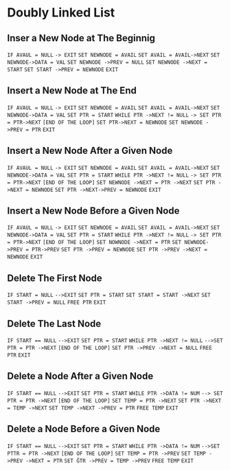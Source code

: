 # Doubly Linked List

## Inser a New Node at The Beginnig

`IF AVAUL = NULL`
`-> EXIT`
`SET NEWNODE = AVAIL`
`SET AVAIL = AVAIL->NEXT`
`SET NEWNODE->DATA = VAL`
`SET NEWNODE ->PREV = NULL`
`SET NEWNODE ->NEXT = START`
`SET START ->PREV = NEWNODE`
`EXIT`


## Insert a New Node at The End

`IF AVAUL = NULL`
`-> EXIT`
`SET NEWNODE = AVAIL`
`SET AVAIL = AVAIL->NEXT`
`SET NEWNODE->DATA = VAL`
`SET PTR = START`
`WHILE PTR ->NEXT != NULL`
`-> SET PTR = PTR->NEXT`
`[END OF THE LOOP]`
`SET PTR->NEXT = NEWNODE`
`SET NEWNODE ->PREV = PTR`
`EXIT`


## Insert a New Node After a Given Node

`IF AVAUL = NULL`
`-> EXIT`
`SET NEWNODE = AVAIL`
`SET AVAIL = AVAIL->NEXT`
`SET NEWNODE->DATA = VAL`
`SET PTR = START`
`WHILE PTR ->NEXT != NULL`
`-> SET PTR = PTR->NEXT`
`[END OF THE LOOP]`
`SET NEWNODE ->NEXT = PTR ->NEXT`
`SET PTR ->NEXT = NEWNODE`
`SET PTR ->NEXT->PREV = NEWNODE`
`EXIT`


## Insert a New Node Before a Given Node

`IF AVAUL = NULL`
`-> EXIT`
`SET NEWNODE = AVAIL`
`SET AVAIL = AVAIL->NEXT`
`SET NEWNODE->DATA = VAL`
`SET PTR = START`
`WHILE PTR ->NEXT != NULL`
`-> SET PTR = PTR->NEXT`
`[END OF THE LOOP]`
`SET NOWNODE ->NEXT = PTR`
`SET NEWNODE->PREV = PTR->PREV`
`SET PTR ->PREV = NEWNODE`
`SET PTR ->PREV ->NEXT = NEWNODE`
`EXIT`


## Delete The First Node

`IF START = NULL`
`-->EXIT`
`SET PTR = START`
`SET START = START ->NEXT`
`SET START ->PREV = NULL`
`FREE PTR`
`EXIT`


## Delete The Last Node

`IF START == NULL`
`-->EXIT`
`SET PTR = START`
`WHILE PTR ->NEXT != NULL`
`-->SET PTR = PTR ->NEXT`
`[END OF THE LOOP]`
`SET PTR ->PREV ->NEXT = NULL`
`FREE PTR`
`EXIT`


## Delete a Node After a Given Node

`IF START == NULL`
`-->EXIT`
`SET PTR = START`
`WHILE PTR ->DATA != NUM`
`--> SET PTR = PTR ->NEXT`
`[END OF THE LOOP]`
`SET TEMP = PTR ->NEXT`
`SET PTR ->NEXT = TEMP ->NEXT`
`SET TEMP ->NEXT ->PREV = PTR`
`FREE TEMP`
`EXIT`


## Delete a Node Before a Given Node

`IF START == NULL`
`-->EXIT`
`SET PTR = START`
`WHILE PTR ->DATA != NUM`
`-->SET PTTR = PTR ->NEXT`
`[END OF THE LOOP]`
`SET TEMP = PTR ->PREV`
`SET TEMP ->PREV ->NEXT = PTR`
`SET ĞTR ->PREV = TEMP ->PREV`
`FREE TEMP`
`EXIT`


##